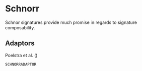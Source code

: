 # Schnorr
Schnor signatures provide much promise in regards to signature composability.

## Adaptors
Poelstra et al. ()

```
SCHNORRADAPTOR
```
